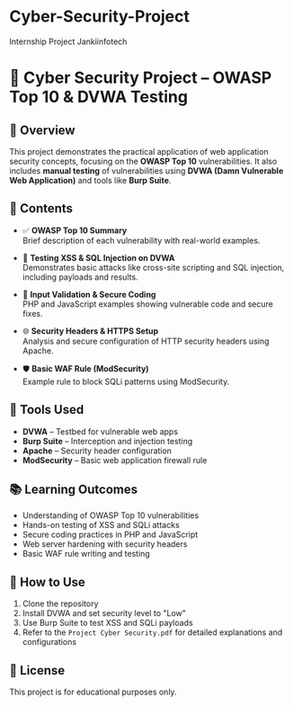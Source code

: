 # Cyber-Security-Project
Internship Project Jankiinfotech
# 🔐 Cyber Security Project – OWASP Top 10 & DVWA Testing

## 📌 Overview
This project demonstrates the practical application of web application security concepts, focusing on the **OWASP Top 10** vulnerabilities. It also includes **manual testing** of vulnerabilities using **DVWA (Damn Vulnerable Web Application)** and tools like **Burp Suite**.

## 📁 Contents
- ✅ **OWASP Top 10 Summary**  
  Brief description of each vulnerability with real-world examples.
  
- 🧪 **Testing XSS & SQL Injection on DVWA**  
  Demonstrates basic attacks like cross-site scripting and SQL injection, including payloads and results.

- 🧼 **Input Validation & Secure Coding**  
  PHP and JavaScript examples showing vulnerable code and secure fixes.

- 🌐 **Security Headers & HTTPS Setup**  
  Analysis and secure configuration of HTTP security headers using Apache.

- 🛡️ **Basic WAF Rule (ModSecurity)**  
  Example rule to block SQLi patterns using ModSecurity.

## 🧰 Tools Used
- **DVWA** – Testbed for vulnerable web apps  
- **Burp Suite** – Interception and injection testing  
- **Apache** – Security header configuration  
- **ModSecurity** – Basic web application firewall rule

## 📚 Learning Outcomes
- Understanding of OWASP Top 10 vulnerabilities  
- Hands-on testing of XSS and SQLi attacks  
- Secure coding practices in PHP and JavaScript  
- Web server hardening with security headers  
- Basic WAF rule writing and testing

## 📎 How to Use
1. Clone the repository  
2. Install DVWA and set security level to "Low"  
3. Use Burp Suite to test XSS and SQLi payloads  
4. Refer to the `Project Cyber Security.pdf` for detailed explanations and configurations

## 📄 License
This project is for educational purposes only.
